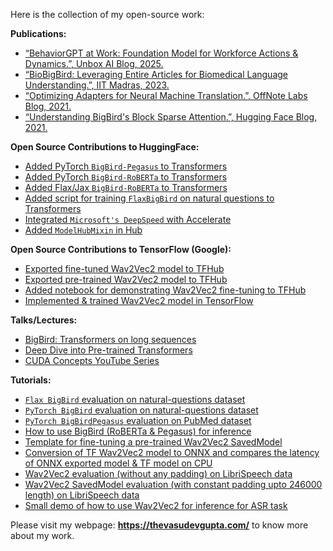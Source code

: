 Here is the collection of my open-source work:

**Publications:**
* [“BehaviorGPT at Work: Foundation Model for Workforce Actions & Dynamics.”, Unbox AI Blog, 2025.](https://research.unboxai.com/behaviorgpt-foundation-model-workforce.html)
* [“BioBigBird: Leveraging Entire Articles for Biomedical Language Understanding.”, IIT Madras, 2023.](https://sites.google.com/view/rbcdsairesearchshowcases2023/posters?authuser=0#h.4hipndcyi2vz)
* [“Optimizing Adapters for Neural Machine Translation.”, OffNote Labs Blog, 2021.](https://medium.com/offnote-labs/build-a-model-which-can-translate-multiple-indian-languages-to-english-very-efficiently-reduce-55375fb0e1ea)
* [“Understanding BigBird's Block Sparse Attention.”, Hugging Face Blog, 2021.](https://huggingface.co/blog/big-bird)

**Open Source Contributions to HuggingFace:**
* [Added PyTorch `BigBird-Pegasus` to Transformers](https://github.com/huggingface/transformers/pull/10991)
* [Added PyTorch `BigBird-RoBERTa` to Transformers](https://github.com/huggingface/transformers/pull/10183)
* [Added Flax/Jax `BigBird-RoBERTa` to Transformers](https://github.com/huggingface/transformers/pull/11967)
* [Added script for training `FlaxBigBird` on natural questions to Transformers](https://github.com/huggingface/transformers/pull/12233)
* [Integrated `Microsoft's DeepSpeed` with Accelerate](https://github.com/huggingface/accelerate/pull/82)
* [Added `ModelHubMixin` in Hub](https://github.com/huggingface/huggingface_hub/pull/11)

**Open Source Contributions to TensorFlow (Google):**
* [Exported fine-tuned Wav2Vec2 model to TFHub](https://github.com/tensorflow/tfhub.dev/pull/68)
* [Exported pre-trained Wav2Vec2 model to TFHub](https://github.com/tensorflow/tfhub.dev/pull/65)
* [Added notebook for demonstrating Wav2Vec2 fine-tuning to TFHub](https://github.com/tensorflow/hub/pull/788)
* [Implemented & trained Wav2Vec2 model in TensorFlow](https://github.com/thevasudevgupta/gsoc-wav2vec2/commits?author=thevasudevgupta)

**Talks/Lectures:**
* [BigBird: Transformers on long sequences](https://www.youtube.com/watch?v=G22vNvHmHQ0)
* [Deep Dive into Pre-trained Transformers](https://drive.google.com/file/d/1zUq_decKNqaDkdW6_xZ0lDubo3GNEyij)
* [CUDA Concepts YouTube Series](https://www.youtube.com/playlist?list=PL3xCBlatwrsWQP9ZeCwpmxgHx6BaqXQ1a)

**Tutorials:**
* [`Flax BigBird` evaluation on natural-questions dataset](https://colab.research.google.com/github/vasudevgupta7/bigbird/blob/main/notebooks/evaluate-flax-natural-questions.ipynb)
* [`PyTorch BigBird` evaluation on natural-questions dataset](https://colab.research.google.com/github/vasudevgupta7/bigbird/blob/main/notebooks/evaluate-torch-natural-questions.ipynb)
* [`PyTorch BigBirdPegasus` evaluation on PubMed dataset](https://colab.research.google.com/github/vasudevgupta7/bigbird/blob/main/notebooks/bigbird_pegasus_evaluation.ipynb)
* [How to use BigBird (RoBERTa & Pegasus) for inference](https://colab.research.google.com/github/vasudevgupta7/bigbird/blob/main/notebooks/bigbird-inference.ipynb)
* [Template for fine-tuning a pre-trained Wav2Vec2 SavedModel](https://www.tensorflow.org/hub/tutorials/wav2vec2_saved_model_finetuning)
* [Conversion of TF Wav2Vec2 model to ONNX and compares the latency of ONNX exported model & TF model on CPU](https://colab.research.google.com/github/vasudevgupta7/gsoc-wav2vec2/blob/main/notebooks/wav2vec2_onnx.ipynb)
* [Wav2Vec2 evaluation (without any padding) on LibriSpeech data](https://colab.research.google.com/github/vasudevgupta7/gsoc-wav2vec2/blob/main/notebooks/librispeech_evaluation_WER_3.ipynb)
* [Wav2Vec2 SavedModel evaluation (with constant padding upto 246000 length) on LibriSpeech data](https://colab.research.google.com/github/vasudevgupta7/gsoc-wav2vec2/blob/main/notebooks/librispeech_evaluation_WER_6.ipynb)
* [Small demo of how to use Wav2Vec2 for inference for ASR task](https://colab.research.google.com/github/vasudevgupta7/gsoc-wav2vec2/blob/main/notebooks/wav2vec2-inference.ipynb)

Please visit my webpage: **https://thevasudevgupta.com/** to know more about my work.
